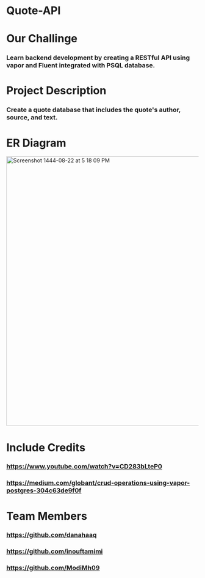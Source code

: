 # Quote-API

# Our Challinge
### Learn backend development by creating  a RESTful API using vapor and Fluent integrated with PSQL database.

# Project Description
### Create a quote database that includes the quote's author, source, and text.

# ER Diagram 

<img width="704" alt="Screenshot 1444-08-22 at 5 18 09 PM" src="https://user-images.githubusercontent.com/116819382/226619967-9dc35f2d-9e4d-4eb8-bf43-b34e5ea6a767.png">

# Include Credits

### https://www.youtube.com/watch?v=CD283bLteP0

### https://medium.com/globant/crud-operations-using-vapor-postgres-304c63de9f0f



# Team Members 
### https://github.com/danahaaq
### https://github.com/inouftamimi
### https://github.com/ModiMh09



